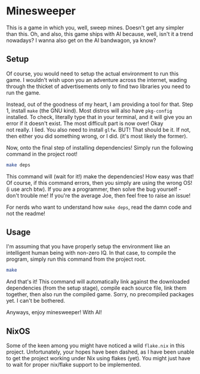 # Minesweeper
This is a game in which you, well, sweep mines. Doesn't get any simpler than 
this. Oh, and also, this game ships with AI because, well, isn't it a trend
nowadays? I wanna also get on the AI bandwagon, ya know?

## Setup
Of course, you would need to setup the actual environment to run this game. I 
wouldn't wish upon you an adventure across the internet, wading through the
thicket of advertisements only to find two libraries you need to run the game. 

Instead, out of the goodness of my heart, I am providing a tool for that. Step 
1, install `make` (the GNU kind). Most distros will also have `pkg-config` 
installed. To check, literally type that in your terminal, and it will give
you an error if it doesn't exist. The most difficult part is now over! Okay  
not really. I lied. You also need to install `glfw`. BUT! That should be it. 
If not, then either you did something wrong, or I did. (it's most likely the 
former).

Now, onto the final step of installing dependencies! Simply run the following 
command in the project root!

```sh
make deps
```
This command will (wait for it!) make the dependencies! How easy was that! Of 
course, if this command errors, then you simply are using the wrong OS! (i use 
arch btw). If you are a programmer, then solve the bug yourself - don't 
trouble me! If you're the average Joe, then feel free to raise an issue!

For nerds who want to understand how `make deps`, read the damn code and not 
the readme! 

## Usage
I'm assuming that you have properly setup the environment like an intelligent 
human being with non-zero IQ. In that case, to compile the program, simply 
run this command from the project root.

```sh
make
```
And that's it! This command will automatically link against the downloaded 
dependencies (from the setup stage), compile each source file, link them 
together, then also run the compiled game. Sorry, no precompiled packages yet. 
I can't be bothered.

Anyways, enjoy minesweeper! With AI!

## NixOS
Some of the keen among you might have noticed a wild `flake.nix` in this project. 
Unfortunately, your hopes have been dashed, as I have been unable to get the 
project working under Nix using flakes (yet). You might just have to wait for 
proper nix/flake support to be implemented.
